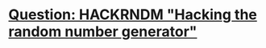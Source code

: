 [Question: HACKRNDM "Hacking the random number generator"](https://www.spoj.pl/problems/HACKRNDM)
===
